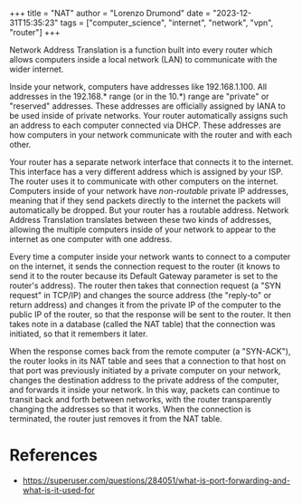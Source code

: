 +++
title = "NAT"
author = "Lorenzo Drumond"
date = "2023-12-31T15:35:23"
tags = ["computer_science",  "internet",  "network",  "vpn",  "router"]
+++


Network Address Translation is a function built into every router
which allows computers inside a local network (LAN) to communicate
with the wider internet.

Inside your network, computers have addresses like 192.168.1.100. All addresses
in the 192.168.* range (or in the 10.*) range are "private" or "reserved"
addresses. These addresses are officially assigned by IANA to be used inside of
private networks. Your router automatically assigns such an address to each
computer connected via DHCP. These addresses are how computers in your network
communicate with the router and with each other.

Your router has a separate network interface that connects it to the internet.
This interface has a very different address which is assigned by your ISP. The
router uses it to communicate with other computers on the internet. Computers
inside of your network have _non-routable_ private IP addresses, meaning that
if they send packets directly to the internet the packets will automatically be
dropped. But your router has a routable address. Network Address Translation
translates between these two kinds of addresses, allowing the multiple
computers inside of your network to appear to the internet as one computer with
one address.

Every time a computer inside your network wants to connect to a computer on the
internet, it sends the connection request to the router (it knows to send it to
the router because its Default Gateway parameter is set to the router's
address). The router then takes that connection request (a "SYN request" in
TCP/IP) and changes the source address (the "reply-to" or return address) and
changes it from the private IP of the computer to the public IP of the router,
so that the response will be sent to the router. It then takes note in a
database (called the NAT table) that the connection was initiated, so that it
remembers it later.

When the response comes back from the remote computer (a "SYN-ACK"), the router
looks in its NAT table and sees that a connection to that host on that port was
previously initiated by a private computer on your network, changes the
destination address to the private address of the computer, and forwards it
inside your network. In this way, packets can continue to transit back and
forth between networks, with the router transparently changing the addresses so
that it works. When the connection is terminated, the router just removes it
from the NAT table.

# References
- https://superuser.com/questions/284051/what-is-port-forwarding-and-what-is-it-used-for

